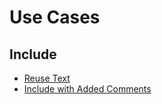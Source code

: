 # Use Cases

## Include

* [Reuse Text](include/reuse_text/reuse_text.md#reuse-text)
* [Include with Added Comments](include/include_with_added_comments/include_with_added_comments.md#include-with-added-comments)
